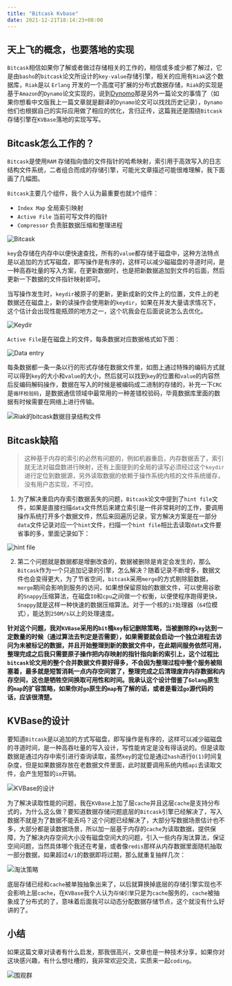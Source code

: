 ```yaml
---
title: "Bitcask Kvbase"
date: 2021-12-21T18:14:23+08:00
---
```

## 天上飞的概念，也要落地的实现

`Bitcask`相信如果你了解或者做过存储相关的工作的，相信或多或少都了解过，它是由`basho`的`bitcask`论文所设计的`key-value`存储引擎，相关的应用有`Riak`这个数据库，`Riak`是以 `Erlang` 开发的一个高度可扩展的分布式数据存储，`Riak`的实现是基于`Amazon`的`Dynamo`论文实现的，说到[Dynomo](https://www.allthingsdistributed.com/files/amazon-dynamo-sosp2007.pdf "Dynomo")那是另外一篇论文的事情了（如果你想看中文版我上一篇文章就是翻译的`Dynamo`论文可以找找历史记录），`Dynamo`他们也根据自己的实际应用做了相应的优化，言归正传，这篇我还是围绕`Bitcask`存储引擎在`KVBase`落地的实现写写。


## Bitcask怎么工作的？

`Bitcask`是使用`RAM` 存储指向值的文件指针的哈希映射，索引用于高效写入的日志结构文件系统，二者组合而成的存储引擎，可能光文章描述可能很难理解，我下面画了几幅图。

`Bitcask`主要几个组件，我个人认为最重要也就`3`个组件：

- `Index Map` 全局索引映射
- `Active File` 当前可写文件的指针
- `Compressor` 负责脏数据压缩和整理进程

![Bitcask](https://tva1.sinaimg.cn/large/008i3skNgy1gxkf3rchqzj319e0u0acp.jpg)

`key`会存储在内存中以便快速查找，所有的`value`都存储于磁盘中，这种方法特点是以追加的方式写磁盘，即写操作是有序的，这样可以减少磁磁盘的寻道时间，是一种高吞吐量的写入方案，在更新数据时，也是把新数据追加到文件的后面，然后更新一下数据的文件指针映射即可。

当写操作发生时，`keydir`被原子的更新，更新成新的文件上的位置，文件上的老数据还在磁盘上，新的读操作会使用新的`keydir`，如果在并发大量请求情况下，这个估计会出现性能瓶颈的地方之一，这个坑我会在后面说说怎么去优化。



![Keydir](https://tva1.sinaimg.cn/large/008i3skNgy1gxkf0pw880j31ei0u0n0k.jpg)

`Active File`是在磁盘上的文件，每条数据对应数据格式如下图：

![Data entry](https://tva1.sinaimg.cn/large/008i3skNgy1gxkffli4bdj31e40u0gpv.jpg)

每条数据都一条一条以行的形式存储在数据文件里，如图上通过特殊的编码方式就可以得到`key`的大小和`value`的大小，然后就可以找到`key`的位置和`value`的内容然后反编码解码操作，数据在写入的时候是被编码成二进制的存储的，补充一下`CRC`是`循环校验码`，是数据通信领域中最常用的一种差错校验码，毕竟数据库里面的数据有时候需要在网络上进行传输。

![Riak的bitcask数据目录结构文件](https://tva1.sinaimg.cn/large/008i3skNgy1gxkiflhxcnj314i0u0n12.jpg)

## Bitcask缺陷

> 这种基于内存的索引的必然有问题的，例如机器重启，内存数据丢了，索引就无法对磁盘数进行映射，还有上面提到的全局的读写必须经过这个`keydir`进行定位到数据源，另外读取数据的依赖于操作系统内核的文件系统缓存，没有用户态实现，不可控。


1. 为了解决重启内存索引数据丢失的问题，`Bitcask`论文中提到了`hint file`文件，如果是直接扫描`data`文件然后来建立索引是一件非常耗时的工作，要调用操作系统打开多个数据文件，然后来回遍历记录，官方解决方案是在一部分`data`文件记录对应一个`hint`文件，扫描一个`hint file`相比去读取`data`文件要省事的多，里面记录如下：

![hint file](https://tva1.sinaimg.cn/large/008i3skNgy1gxkjx7ksnwj31dc0u0go9.jpg)

2. 第二个问题就是数据都是增删改查的，数据被删除是肯定会发生的，那么`Bitcask`作为一个只追加记录的引擎，怎么解决？随着记录不断增多，数据文件也会变得更大，为了节省空间，`bitcask`采用`merge`的方式剔除脏数据，`merge`期间会影响到服务的访问，如果想保留原始的数据文件，可以使用谷歌的`Snappy`压缩算法，在磁盘`IO`和`cpu`之间做一个权衡，以便使程序跑得更快，`Snappy`就是这样一种快速的数据压缩算法。对于一个核的`i7`处理器（`64`位模式），能达到`250M/s`以上的处理速度。

**针对这个问题，我对`KVBase`采用的`bit`桶`key`标记删除策略，当被删除的`key`达到一定数量的时候（通过算法去判定是否需要），如果需要就会启动一个独立进程去访问为未被标记的数据，并且开始整理到新的数据文件中，在此期间服务依然可用，整理完成之后我只需要原子操作把内存映射的指针指向新的索引上，这个过程比`bitcask`论文用的整个合并数据文件要好得多，不会因为整理过程中整个服务被阻塞着，最多就是短暂消耗一点内存空间罢了，整理完成之后清理废弃内存数据和内存空间，这也是牺牲空间换取可用性和时间。我承认这个设计借鉴了`Golang`原生的`map`的扩容策略，如果你对`go`原生的`map`有了解的话，或者是看过`go`源代码的话，应该很清楚。**


## KVBase的设计

要知道`Bitcask`是以追加的方式写磁盘，即写操作是有序的，这样可以减少磁磁盘的寻道时间，是一种高吞吐量的写入设计，写性能肯定是没有得话说的。但是读取数据是通过内存中索引进行查询读取，虽然`key`的定位是通过`hash`进行`O(1)`时间复杂度，但是如果数据存放在老数据文件里面，此时就要调用系统内核`api`去读取文件，会产生短暂的`io`开销。

![KVBase的设计](https://tva1.sinaimg.cn/large/008i3skNgy1gxklm98csgj31m20u0n33.jpg)

为了解决读取性能的问题，我在`KVBase`上加了层`cache`并且这层`cache`是支持分布式的，为什么这么做？要知道数据存储问题底层的`Bitcask`引擎已经解决了，写入数据不就是为了数据不能丢吗？这个问题已经解决了，大部分写数据场景估计也不多，大部分都是读数据场景，所以加一层基于内存的`cache`为读取数据，提供保障，为了解决内存空间大小没有磁盘空间大的问题，引入一些内存淘汰算法，保证空间问题，当然具体哪个我还在考量，或者像`redis`那样从内存数据里面随机抽取一部分数据，如果超过`4/1`的数据即将过期，那么就重复抽样几次：

![淘汰策略](https://tva1.sinaimg.cn/large/008i3skNgy1gxklzr1toyj31h00nmq7n.jpg)

底层存储已经和`cache`被单独抽象出来了，以后就算换掉底层的存储引擎实现也不会影响上层`cache`，在`KVBase`我个人认为`存储引擎`只是为`cache`服务的，`cache`被抽象成了分布式的了，意味着后面我可以动态分配数据存储节点，这个就没有什么好讲的了。

## 小结
如果这篇文章对读者有什么启发，那我很高兴，文章也是一种技术分享，如果你对这块感兴趣，有什么想吐槽的，我非常欢迎交流，实质来一起`coding`。


![围观群](https://tva1.sinaimg.cn/large/008i3skNgy1gxkmqmjvvrj30kw0qqwgq.jpg)